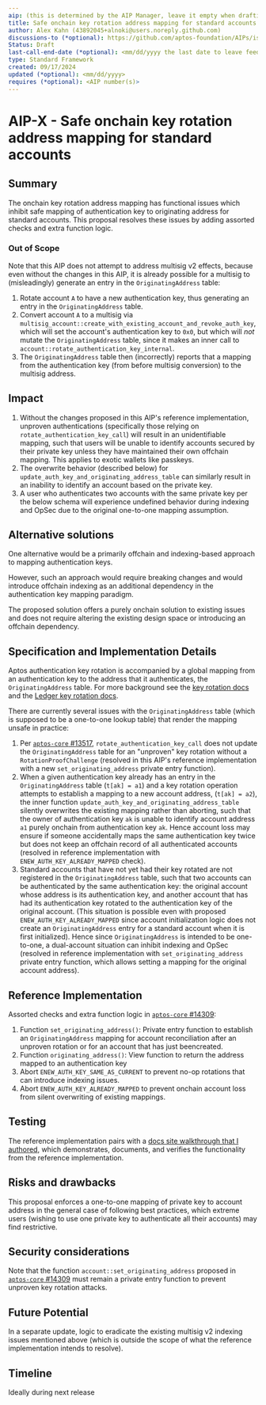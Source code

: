 ```yaml
---
aip: (this is determined by the AIP Manager, leave it empty when drafting)
title: Safe onchain key rotation address mapping for standard accounts
author: Alex Kahn (43892045+alnoki@users.noreply.github.com)
discussions-to (*optional): https://github.com/aptos-foundation/AIPs/issues/487
Status: Draft
last-call-end-date (*optional): <mm/dd/yyyy the last date to leave feedbacks and reviews>
type: Standard Framework
created: 09/17/2024
updated (*optional): <mm/dd/yyyy>
requires (*optional): <AIP number(s)>
---
```


# AIP-X - Safe onchain key rotation address mapping for standard accounts

## Summary

The onchain key rotation address mapping has functional issues which inhibit
safe mapping of authentication key to originating address for standard accounts.
This proposal resolves these issues by adding assorted checks and extra function logic.

### Out of Scope

Note that this AIP does not attempt to address multisig v2 effects, because even
without the changes in this AIP, it is already possible for a multisig to
(misleadingly) generate an entry in the `OriginatingAddress` table:

1. Rotate account `A` to have a new authentication key, thus generating an entry
   in the `OriginatingAddress` table.
2. Convert account `A` to a multisig via
   `multisig_account::create_with_existing_account_and_revoke_auth_key`, which
   will set the account's authentication key to `0x0`, but which will *not*
   mutate the `OriginatingAddress` table, since it makes an inner call to
   `account::rotate_authentication_key_internal`.
3. The `OriginatingAddress` table then (incorrectly) reports that a mapping from
   the authentication key (from before multisig conversion) to the multisig
   address.

## Impact

1. Without the changes proposed in this AIP's reference implementation,
   unproven authentications (specifically those relying on
   `rotate_authentication_key_call`) will result in an unidentifiable mapping,
   such that users will be unable to identify accounts secured by their private
   key unless they have maintained their own offchain mapping. This applies to
   exotic wallets like passkeys.
1. The overwrite behavior (described below) for
   `update_auth_key_and_originating_address_table` can similarly result in an
   inability to identify an account based on the private key.
1. A user who authenticates two accounts with the same private key per the below
   schema will experience undefined behavior during indexing and OpSec due to
   the original one-to-one mapping assumption.

## Alternative solutions

One alternative would be a primarily offchain and indexing-based
approach to mapping authentication keys.

However, such an approach would require breaking changes and would introduce
offchain indexing as an additional dependency in the authentication key mapping
paradigm.

The proposed solution offers a purely onchain solution to existing issues and does not require altering the existing design space or introducing an offchain dependency.

## Specification and Implementation Details

Aptos authentication key rotation is accompanied by a global mapping from an
authentication key to the address that it authenticates, the
`OriginatingAddress` table. For more background see the [key rotation docs](https://aptos.dev/en/build/guides/key-rotation) and
the [Ledger key rotation docs](https://aptos.dev/en/build/cli/trying-things-on-chain/ledger#authentication-key-rotation).

There are currently several issues with the `OriginatingAddress` table (which is
supposed to be a one-to-one lookup table) that render the mapping unsafe in
practice:

1. Per [`aptos-core` #13517](https://github.com/aptos-labs/aptos-core/pull/13517), `rotate_authentication_key_call` does not update
   the `OriginatingAddress` table for an "unproven" key rotation without a
   `RotationProofChallenge` (resolved in this AIP's reference implementation
   with a new `set_originating_address` private entry function).
1. When a given authentication key already has an entry in the
   `OriginatingAddress` table (`t[ak] = a1`) and a key rotation operation
   attempts to establish a mapping to a new account address, (`t[ak] = a2`), the
   inner function `update_auth_key_and_originating_address_table` silently
   overwrites the existing mapping rather than aborting, such that the owner of
   authentication key `ak` is unable to identify account address `a1` purely
   onchain from authentication key `ak`. Hence account loss may ensure if
   someone accidentally maps the same authentication key twice but does not keep
   an offchain record of all authenticated accounts (resolved in reference
   implementation with `ENEW_AUTH_KEY_ALREADY_MAPPED` check).
1. Standard accounts that have not yet had their key rotated are not registered
   in the `OriginatingAddress` table, such that two accounts can be
   authenticated by the same authentication key: the original account whose
   address is its authentication key, and another account that has had its
   authentication key rotated to the authentication key of the original account.
   (This situation is possible even with proposed `ENEW_AUTH_KEY_ALREADY_MAPPED`
   since account initialization logic does not create an `OriginatingAddress`
   entry for a standard account when it is first initialized). Hence since
   `OriginatingAddress` is intended to be one-to-one, a dual-account situation
   can inhibit indexing and OpSec (resolved in reference implementation with
   `set_originating_address` private entry function, which allows setting a
   mapping for the original account address).

## Reference Implementation

Assorted checks and extra function logic in [`aptos-core` #14309](https://github.com/aptos-labs/aptos-core/pull/14309):

1. Function `set_originating_address()`: Private entry function to establish an
   `OriginatingAddress` mapping for account reconciliation after an unproven
   rotation or for an account that has just beencreated.
1. Function `originating_address()`: View function to return the address mapped
   to an authentication key
1. Abort `ENEW_AUTH_KEY_SAME_AS_CURRENT` to prevent no-op rotations that can
   introduce indexing issues.
1. Abort `ENEW_AUTH_KEY_ALREADY_MAPPED` to prevent onchain account loss
   from silent overwriting of existing mappings.

## Testing

The reference implementation pairs with a
[docs site walkthrough that I authored](https://aptos.dev/en/build/guides/key-rotation#key-rotation-with-the-aptos-cli), which demonstrates, documents,
and verifies the functionality from the reference implementation.

## Risks and drawbacks

This proposal enforces a one-to-one mapping of private key to account address in
the general case of following best practices, which extreme users (wishing to
use one private key to authenticate all their accounts) may find restrictive.

## Security considerations

Note that the function `account::set_originating_address` proposed in
[`aptos-core` #14309](https://github.com/aptos-labs/aptos-core/pull/14309) must remain a private entry function to prevent unproven
key rotation attacks.

## Future Potential

In a separate update, logic to eradicate the existing multisig v2 indexing
issues mentioned above (which is outside the scope of what the reference
implementation intends to resolve).

## Timeline

Ideally during next release
